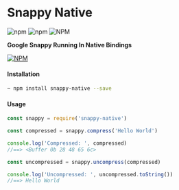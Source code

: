
# Snappy Native
![npm](https://img.shields.io/npm/dt/snappy-native?style=flat-square) ![npm](https://img.shields.io/npm/v/snappy-native?style=flat-square) ![NPM](https://img.shields.io/npm/l/snappy-native?style=flat-square)

**Google Snappy Running In Native Bindings**

[![NPM](https://nodei.co/npm/snappy-native.png?downloads=true&downloadRank=true&stars=true&compact=true)](https://nodei.co/npm/snappy-native/)

#### Installation
```bash
~ npm install snappy-native --save
```

#### Usage
```js
const snappy = require('snappy-native')

const compressed = snappy.compress('Hello World')

console.log('Compressed: ', compressed)
//==> <Buffer 0b 28 48 65 6c>

const uncompressed = snappy.uncompress(compressed)

console.log('Uncompressed: ', uncompressed.toString())
//==> Hello World
```